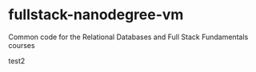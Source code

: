 fullstack-nanodegree-vm
=============

Common code for the Relational Databases and Full Stack Fundamentals courses

test2
